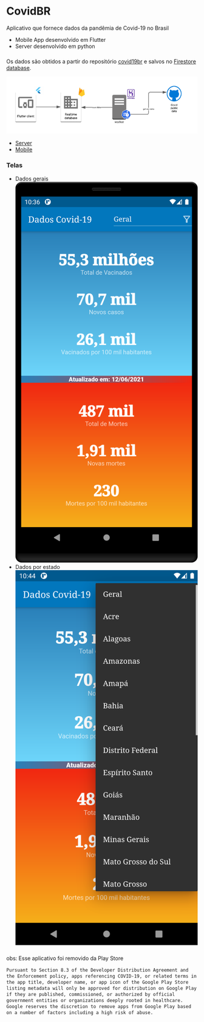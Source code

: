 # CovidBR
Aplicativo que fornece dados da pandêmia de Covid-19 no Brasil

- Mobile App desenvolvido em Flutter
- Server desenvolvido em python

### 
Os dados são obtidos a partir do repositório [covid19br](https://github.com/wcota/covid19br) e salvos no [Firestore database](https://firebase.google.com/docs/firestore).

![Básica arquitetura](assets/arquitetura.png)

- [Server](server/README.md)
- [Mobile](client)

### Telas

- Dados gerais
![](assets/store/dados_gerais.png)
- Dados por estado
![](assets/store/dados_por_estados.png)


### 
obs: Esse aplicativo foi removido da Play Store
```
Pursuant to Section 8.3 of the Developer Distribution Agreement and the Enforcement policy, apps referencing COVID-19, or related terms in the app title, developer name, or app icon of the Google Play Store listing metadata will only be approved for distribution on Google Play if they are published, commissioned, or authorized by official government entities or organizations deeply rooted in healthcare. Google reserves the discretion to remove apps from Google Play based on a number of factors including a high risk of abuse.
```

